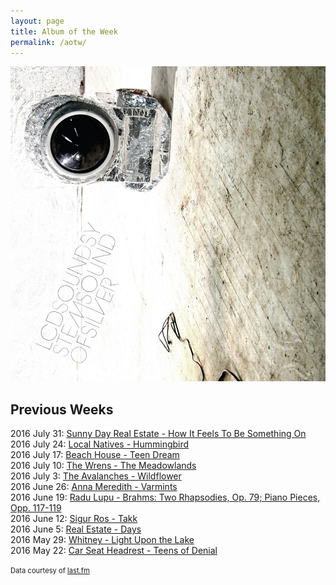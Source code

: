 ```yaml
---
layout: page
title: Album of the Week
permalink: /aotw/
---
```


<a href="https://open.spotify.com/album/1R8kkopLT4IAxzMMkjic6X" target="_blank">
  <img src="/images/aotw/lcd-soundsystem-sound-of-silver.jpg">
</a>

## Previous Weeks
2016 July 31: <a href="https://open.spotify.com/album/3q4JL92gEyjHojgSrkYwWR" target="_blank">
  Sunny Day Real Estate - How It Feels To Be Something On
</a><br>
2016 July 24: <a href="https://open.spotify.com/album/1Zmq4tEgCSyTkud2ahysrq" target="_blank">
  Local Natives - Hummingbird
</a><br>
2016 July 17: <a href="https://open.spotify.com/album/5eQiIOG8XyHdfhUUhmm4hD" target="_blank">Beach House - Teen Dream</a><br>
2016 July 10: <a href="https://open.spotify.com/album/4Olz2cm8ncBqhnRcDwqVFK" target="_blank">The Wrens - The Meadowlands</a><br>
2016 July 3: <a href="https://open.spotify.com/album/6xaalWgqmC00dKgrFLlcmk" target="_blank">The Avalanches - Wildflower</a><br>
2016 June 26: <a href="https://open.spotify.com/album/1qVKTHX3HLFIi9PkTldCus" target="_blank">Anna Meredith - Varmints</a><br>
2016 June 19: <a href="https://open.spotify.com/album/1wBZ83eTAvXZGMK0V2u9lD" target="_blank">Radu Lupu - Brahms: Two Rhapsodies, Op. 79; Piano Pieces, Opp. 117-119</a><br>
2016 June 12: <a href="https://open.spotify.com/album/6meXSKHVhOQVPzo4ZEtZWw" target="_blank">Sigur Ros - Takk</a><br>
2016 June 5: <a href="https://open.spotify.com/album/6sGTJLYY7vIeJNRzRUEOMY" target="_blank">Real Estate - Days</a><br>
2016 May 29: <a href="https://open.spotify.com/album/5yMCA6HdFAeL1aqUjxO3MO" target="_blank">Whitney - Light Upon the Lake</a><br>
2016 May 22: <a href="https://open.spotify.com/album/26DseQO366JfXwIP7dIgQj" target="_blank">Car Seat Headrest - Teens of Denial</a>

<span style="font-size: 80%">Data courtesy of <a href="http://www.last.fm/user/jacobwimmer">last.fm</a></span>